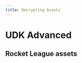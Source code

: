 ```yaml
---
title: Decrypting Assets
---
```

# UDK Advanced

## Rocket League assets <Badge text="not finished" type="warning"/>